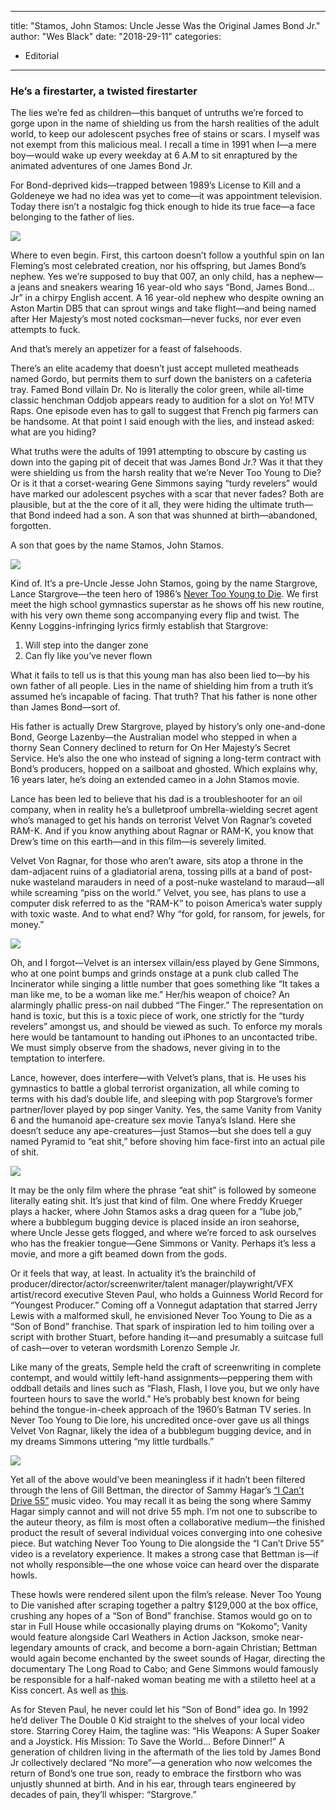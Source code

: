 
---
title: "Stamos, John Stamos: Uncle Jesse Was the Original James Bond Jr."
author: "Wes Black"
date: "2018-29-11"
categories:
- Editorial
---

### He&#8217;s a firestarter, a twisted firestarter

The lies we’re fed as children—this banquet of untruths we’re forced to gorge upon in the name of shielding us from the harsh realities of the adult world, to keep our adolescent psyches free of stains or scars. I myself was not exempt from this malicious meal. I recall a time in 1991 when I—a mere boy—would wake up every weekday at 6 A.M to sit enraptured by the animated adventures of one James Bond Jr.

For Bond-deprived kids—trapped between 1989’s License to Kill and a Goldeneye we had no idea was yet to come—it was appointment television. Today there isn’t a nostalgic fog thick enough to hide its true face—a face belonging to the father of lies.

![](https://i2.wp.com/vrvblog.co/wp-content/uploads/2018/11/JamesBondJr.gif?resize=464%2C358&#038;ssl=1)

Where to even begin. First, this cartoon doesn’t follow a youthful spin on Ian Fleming’s most celebrated creation, nor his offspring, but James Bond’s nephew. Yes we’re supposed to buy that 007, an only child, has a nephew—a jeans and sneakers wearing 16 year-old who says “Bond, James Bond… Jr” in a chirpy English accent. A 16 year-old nephew who despite owning an Aston Martin DB5 that can sprout wings and take flight—and being named after Her Majesty’s most noted cocksman—never fucks, nor ever even attempts to fuck. 

And that’s merely an appetizer for a feast of falsehoods. 

There’s an elite academy that doesn’t just accept mulleted meatheads named Gordo, but permits them to surf down the banisters on a cafeteria tray. Famed Bond villain Dr. No is literally the color green, while all-time classic henchman Oddjob appears ready to audition for a slot on Yo! MTV Raps. One episode even has to gall to suggest that French pig farmers can be handsome. At that point I said enough with the lies, and instead asked: what are you hiding?

What truths were the adults of 1991 attempting to obscure by casting us down into the gaping pit of deceit that was James Bond Jr.? Was it that they were shielding us from the harsh reality that we’re Never Too Young to Die? Or is it that a corset-wearing Gene Simmons saying “turdy revelers” would have marked our adolescent psyches with a scar that never fades? Both are plausible, but at the the core of it all, they were hiding the ultimate truth—that Bond indeed had a son. A son that was shunned at birth—abandoned, forgotten.

A son that goes by the name Stamos, John Stamos.

![](https://i2.wp.com/vrvblog.co/wp-content/uploads/2018/11/Stargrove.gif?resize=500%2C281&#038;ssl=1)

Kind of. It’s a pre-Uncle Jesse John Stamos, going by the name Stargrove, Lance Stargrove—the teen hero of 1986’s [Never Too Young to Die](https://vrv.co/watch/GRJ00EGXY/Never-Too-Young-To-Die). We first meet the high school gymnastics superstar as he shows off his new routine, with his very own theme song accompanying every flip and twist. The Kenny Loggins-infringing lyrics firmly establish that Stargrove: 

1. Will step into the danger zone 
2. Can fly like you’ve never flown

What it fails to tell us is that this young man has also been lied to—by his own father of all people. Lies in the name of shielding him from a truth it’s assumed he’s incapable of facing. That truth? That his father is none other than James Bond—sort of.

His father is actually Drew Stargrove, played by history’s only one-and-done Bond, George Lazenby—the Australian model who stepped in when a thorny Sean Connery declined to return for On Her Majesty’s Secret Service. He’s also the one who instead of signing a long-term contract with Bond’s producers, hopped on a sailboat and ghosted. Which explains why, 16 years later, he’s doing an extended cameo in a John Stamos movie.

Lance has been led to believe that his dad is a troubleshooter for an oil company, when in reality he’s a bulletproof umbrella-wielding secret agent who’s managed to get his hands on terrorist Velvet Von Ragnar’s coveted RAM-K. And if you know anything about Ragnar or RAM-K, you know that Drew’s time on this earth—and in this film—is severely limited.

Velvet Von Ragnar, for those who aren’t aware, sits atop a throne in the dam-adjacent ruins of a gladiatorial arena, tossing pills at a band of post-nuke wasteland marauders in need of a post-nuke wasteland to maraud—all while screaming “piss on the world.” Velvet, you see, has plans to use a computer disk referred to as the “RAM-K” to poison America’s water supply with toxic waste. And to what end? Why “for gold, for ransom, for jewels, for money.”

![](https://i2.wp.com/vrvblog.co/wp-content/uploads/2018/11/velvet.gif?resize=479%2C258&#038;ssl=1)

Oh, and I forgot—Velvet is an intersex villain/ess played by Gene Simmons, who at one point bumps and grinds onstage at a punk club called The Incinerator while singing a little number that goes something like “It takes a man like me, to be a woman like me.” Her/his weapon of choice? An alarmingly phallic press-on nail dubbed “The Finger.” The representation on hand is toxic, but this is a toxic piece of work, one strictly for the “turdy revelers” amongst us, and should be viewed as such. To enforce my morals here would be tantamount to handing out iPhones to an uncontacted tribe. We must simply observe from the shadows, never giving in to the temptation to interfere. 

Lance, however, does interfere—with Velvet’s plans, that is. He uses his gymnastics to battle a global terrorist organization, all while coming to terms with his dad’s double life, and sleeping with pop Stargrove’s former partner/lover played by pop singer Vanity. Yes, the same Vanity from Vanity 6 and the humanoid ape-creature sex movie Tanya’s Island. Here she doesn’t seduce any ape-creatures—just Stamos—but she does tell a guy named Pyramid to “eat shit,” before shoving him face-first into an actual pile of shit.

![](https://i2.wp.com/vrvblog.co/wp-content/uploads/2018/11/TanyasIsland.gif?resize=480%2C270&#038;ssl=1)

It may be the only film where the phrase “eat shit” is followed by someone literally eating shit. It’s just that kind of film. One where Freddy Krueger plays a hacker, where John Stamos asks a drag queen for a “lube job,” where a bubblegum bugging device is placed inside an iron seahorse, where Uncle Jesse gets flogged, and where we’re forced to ask ourselves who has the freakier tongue—Gene Simmons or Vanity. Perhaps it’s less a movie, and more a gift beamed down from the gods.

Or it feels that way, at least. In actuality it’s the brainchild of producer/director/actor/screenwriter/talent manager/playwright/VFX artist/record executive Steven Paul, who holds a Guinness World Record for “Youngest Producer.” Coming off a Vonnegut adaptation that starred Jerry Lewis with a malformed skull, he envisioned Never Too Young to Die as a “Son of Bond” franchise. That spark of inspiration led to him toiling over a script with brother Stuart, before handing it—and presumably a suitcase full of cash—over to veteran wordsmith Lorenzo Semple Jr.

Like many of the greats, Semple held the craft of screenwriting in complete contempt, and would wittily left-hand assignments—peppering them with oddball details and lines such as “Flash, Flash, I love you, but we only have fourteen hours to save the world.” He’s probably best known for being behind the tongue-in-cheek approach of the 1960’s Batman TV series. In Never Too Young to Die lore, his uncredited once-over gave us all things Velvet Von Ragnar, likely the idea of a bubblegum bugging device, and in my dreams Simmons uttering “my little turdballs.”

![](https://i0.wp.com/vrvblog.co/wp-content/uploads/2018/11/55vsNever.gif?resize=955%2C257&#038;ssl=1)

Yet all of the above would’ve been meaningless if it hadn’t been filtered through the lens of Gill Bettman, the director of Sammy Hagar’s [“I Can’t Drive 55”](https://www.youtube.com/watch?v=RvV3nn_de2k) music video. You may recall it as being the song where Sammy Hagar simply cannot and will not drive 55 mph. I’m not one to subscribe to the auteur theory, as film is most often a collaborative medium—the finished product the result of several individual voices converging into one cohesive piece. But watching Never Too Young to Die alongside the “I Can’t Drive 55” video is a revelatory experience. It makes a strong case that Bettman is—if not wholly responsible—the one whose voice can heard over the disparate howls.

These howls were rendered silent upon the film’s release. Never Too Young to Die vanished after scraping together a paltry $129,000 at the box office, crushing any hopes of a “Son of Bond” franchise. Stamos would go on to star in Full House while occasionally playing drums on “Kokomo”; Vanity would feature alongside Carl Weathers in Action Jackson, smoke near-legendary amounts of crack, and become a born-again Christian; Bettman would again become enchanted by the sweet sounds of Hagar, directing the documentary The Long Road to Cabo; and Gene Simmons would famously be responsible for a half-naked woman beating me with a stiletto heel at a Kiss concert. As well as [this](https://www.youtube.com/watch?v=Ig7gTvYETZc).

As for Steven Paul, he never could let his “Son of Bond” idea go. In 1992 he’d deliver The Double 0 Kid straight to the shelves of your local video store. Starring Corey Haim, the tagline was: “His Weapons: A Super Soaker and a Joystick. His Mission: To Save the World&#8230; Before Dinner!” A generation of children living in the aftermath of the lies told by James Bond Jr collectively declared “No more”—a generation who now welcomes the return of Bond’s one true son, ready to embrace the firstborn who was unjustly shunned at birth. And in his ear, through tears engineered by decades of pain, they’ll whisper: “Stargrove.”
